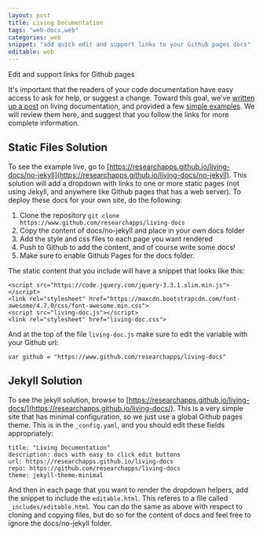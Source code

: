 ```yaml
---
layout: post
title: Living Documentation
tags: "web-docs,web"
categories: web
snippet: "add quick edit and support links to your Github pages docs"
editable: web
---
```


<p class="message">
Edit and support links for Github pages
</p>

It's important that the readers of your code documentation have easy access to ask for help, or suggest a change.
Toward this goal, we've [written up a post](https://vsoch.github.io/2018/interactive-posts/) on living documentation,
and provided a few [simple examples](https://www.github.com/researchapps/living-docs). We will review them here,
and suggest that you follow the links for more complete information.


## Static Files Solution
To see the example live, go to [https://researchapps.github.io/living-docs/no-jekyll](https://researchapps.github.io/living-docs/no-jekyll). This solution will add a dropdown with links to one or more static pages (not using Jekyll, and anywhere like Github pages that has a web server). To deploy these docs for your own site, do the following:

 1. Clone the repository `git clone https://www.github.com/researchapps/living-docs`
 2. Copy the content of docs/no-jekyll and place in your own docs folder
 3. Add the style and css files to each page you want rendered
 4. Push to Github to add the content, and of course write some docs!
 5. Make sure to enable Github Pages for the docs folder.

The static content that you include will have a snippet that looks like this:

```
<script src="https://code.jquery.com/jquery-3.3.1.slim.min.js"></script>
<link rel="stylesheet" href="https://maxcdn.bootstrapcdn.com/font-awesome/4.7.0/css/font-awesome.min.css">
<script src="living-doc.js"></script>
<link rel="stylesheet" href="living-doc.css">
```

And at the top of the file `living-doc.js` make sure to edit the variable with your Github url:

```
var github = "https://www.github.com/researchapps/living-docs"
```

## Jekyll Solution
To see the jekyll solution, browse to [https://researchapps.github.io/living-docs/](https://researchapps.github.io/living-docs/). This is a very simple site that has minimal configuration, so we just use a global Github pages theme. This is in the `_config.yaml`, and you should edit these fields appropriately:

```
title: "Living Documentation"
description: docs with easy to click edit buttons
url: https://researchapps.github.io/living-docs
repo: https://github.com/researchapps/living-docs
theme: jekyll-theme-minimal
```

And then in each page that you want to render the dropdown helpers, add the snippet to include the `editable.html`. This referes to a file called `_includes/editable.html`. You can do the same as above with respect to cloning and copying files, but do so for the content of docs and feel free to ignore the docs/no-jekyll folder.
